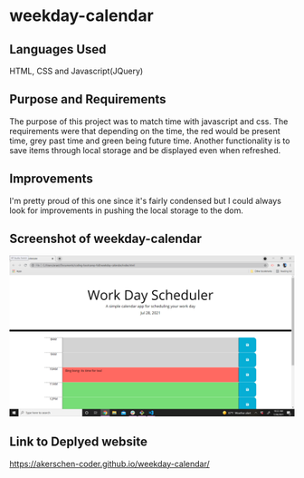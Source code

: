 # weekday-calendar

## Languages Used 
HTML, CSS and Javascript(JQuery)

## Purpose and Requirements 
The purpose of this project was to match time with javascript and css. The requirements were that depending on the time, the red would be present time, grey past time and green being future time. Another functionality is to save items through local storage and be displayed even when refreshed. 

## Improvements 
I'm pretty proud of this one since it's fairly condensed but I could always look for improvements in pushing the local storage to the dom. 

## Screenshot of weekday-calendar 
![Screenshot of weekday calendar](screenshot-weekday.png)

## Link to Deplyed website 
https://akerschen-coder.github.io/weekday-calendar/ 